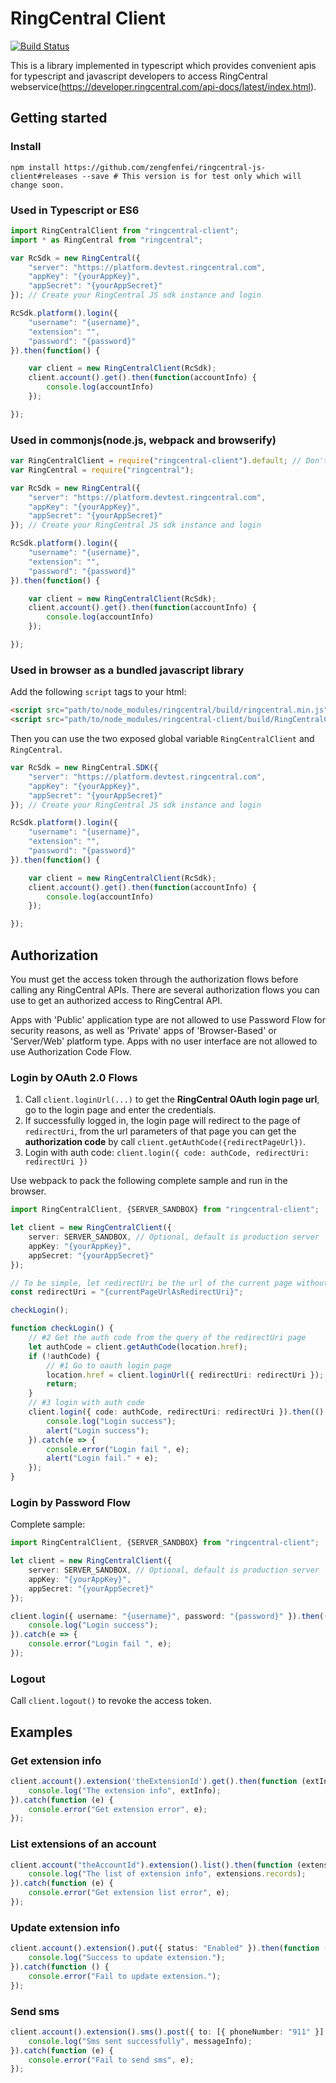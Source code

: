 # RingCentral Client

[![Build Status](https://travis-ci.org/zengfenfei/ringcentral-js-client.svg?branch=master)](https://travis-ci.org/zengfenfei/ringcentral-js-client)

This is a library implemented in typescript which provides convenient apis for typescript and javascript developers to access RingCentral webservice(https://developer.ringcentral.com/api-docs/latest/index.html).

## Getting started

### Install

```shell
npm install https://github.com/zengfenfei/ringcentral-js-client#releases --save # This version is for test only which will change soon.
```

### Used in Typescript or ES6
```typescript
import RingCentralClient from "ringcentral-client";
import * as RingCentral from "ringcentral";

var RcSdk = new RingCentral({
	"server": "https://platform.devtest.ringcentral.com",
	"appKey": "{yourAppKey}",
	"appSecret": "{yourAppSecret}"
}); // Create your RingCentral JS sdk instance and login

RcSdk.platform().login({
	"username": "{username}",
	"extension": "",
	"password": "{password}"
}).then(function() {

	var client = new RingCentralClient(RcSdk);
	client.account().get().then(function(accountInfo) {
		console.log(accountInfo)
	});

});
```

### Used in commonjs(node.js, webpack and browserify)
```javascript
var RingCentralClient = require("ringcentral-client").default; // Don't forget the `default`
var RingCentral = require("ringcentral");

var RcSdk = new RingCentral({
	"server": "https://platform.devtest.ringcentral.com",
	"appKey": "{yourAppKey}",
	"appSecret": "{yourAppSecret}"
}); // Create your RingCentral JS sdk instance and login

RcSdk.platform().login({
	"username": "{username}",
	"extension": "",
	"password": "{password}"
}).then(function() {

	var client = new RingCentralClient(RcSdk);
	client.account().get().then(function(accountInfo) {
		console.log(accountInfo)
	});

});
```

### Used in browser as a bundled javascript library 
Add the following `script` tags to your html:
```html
<script src="path/to/node_modules/ringcentral/build/ringcentral.min.js"></script>
<script src="path/to/node_modules/ringcentral-client/build/RingCentralClient.js"></script>
```

Then you can use the two exposed global variable `RingCentralClient` and `RingCentral`.
```javascript
var RcSdk = new RingCentral.SDK({
	"server": "https://platform.devtest.ringcentral.com",
	"appKey": "{yourAppKey}",
	"appSecret": "{yourAppSecret}"
}); // Create your RingCentral JS sdk instance and login

RcSdk.platform().login({
	"username": "{username}",
	"extension": "",
	"password": "{password}"
}).then(function() {

	var client = new RingCentralClient(RcSdk);
	client.account().get().then(function(accountInfo) {
		console.log(accountInfo)
	});

});
```

## Authorization

You must get the access token through the authorization flows before calling any RingCentral APIs. There are several authorization flows you can use to get an authorized access to RingCentral API.

Apps with 'Public' application type are not allowed to use Password Flow for security reasons, as well as 'Private' apps of 'Browser-Based' or 'Server/Web' platform type. Apps with no user interface are not allowed to use Authorization Code Flow.

### Login by OAuth 2.0 Flows

1. Call `client.loginUrl(...)` to get the **RingCentral OAuth login page url**, go to the login page and enter the credentials.
2. If successfully logged in, the login page will redirect to the page of `redirectUri`, from the url parameters of that page you can get the **authorization code** by call `client.getAuthCode({redirectPageUrl})`.
3. Login with auth code: `client.login({ code: authCode, redirectUri: redirectUri })`

Use webpack to pack the following complete sample and run in the browser.
```typescript
import RingCentralClient, {SERVER_SANDBOX} from "ringcentral-client";

let client = new RingCentralClient({
    server: SERVER_SANDBOX, // Optional, default is production server
    appKey: "{yourAppKey}",
    appSecret: "{yourAppSecret}"
});

// To be simple, let redirectUri be the url of the current page without any parameters, and add this url to your apps 'OAuth Redirect URI' via the settings page of your app(https://developer.ringcentral.com/my-account.html#/applications).  
const redirectUri = "{currentPageUrlAsRedirectUri}";

checkLogin();

function checkLogin() {
    // #2 Get the auth code from the query of the redirectUri page
    let authCode = client.getAuthCode(location.href);
    if (!authCode) {
        // #1 Go to oauth login page
        location.href = client.loginUrl({ redirectUri: redirectUri });
        return;
    }
    // #3 login with auth code
    client.login({ code: authCode, redirectUri: redirectUri }).then(() => {
        console.log("Login success");
        alert("Login success");
    }).catch(e => {
        console.error("Login fail ", e);
        alert("Login fail." + e);
    });
}
```

### Login by Password Flow

Complete sample:
```typescript
import RingCentralClient, {SERVER_SANDBOX} from "ringcentral-client";

let client = new RingCentralClient({
    server: SERVER_SANDBOX, // Optional, default is production server
    appKey: "{yourAppKey}",
    appSecret: "{yourAppSecret}"
});

client.login({ username: "{username}", password: "{password}" }).then(() => {
    console.log("Login success");
}).catch(e => {
    console.error("Login fail ", e);
});
```

### Logout

Call `client.logout()` to revoke the access token.

## Examples

### Get extension info

```typescript
client.account().extension('theExtensionId').get().then(function (extInfo) {
    console.log("The extension info", extInfo);
}).catch(function (e) {
    console.error("Get extension error", e);
});
```

### List extensions of an account

```typescript
client.account("theAccountId").extension().list().then(function (extensions) {
    console.log("The list of extension info", extensions.records);
}).catch(function (e) {
    console.error("Get extension list error", e);
});
```

### Update extension info
```typescript
client.account().extension().put({ status: "Enabled" }).then(function () {
    console.log("Success to update extension.");
}).catch(function () {
    console.error("Fail to update extension.");
});
```

### Send sms
```typescript
client.account().extension().sms().post({ to: [{ phoneNumber: "911" }], text: "Sms content" }).then(function (messageInfo) {
    console.log("Sms sent successfully", messageInfo);
}).catch(function (e) {
    console.error("Fail to send sms", e);
});
```